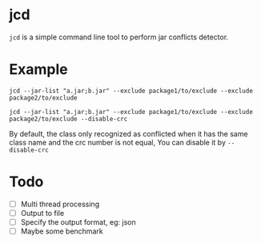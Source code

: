 # jcd
`jcd` is a simple command line tool to perform jar conflicts detector.

# Example

```shell
jcd --jar-list "a.jar;b.jar" --exclude package1/to/exclude --exclude package2/to/exclude 
```

```shell
jcd --jar-list "a.jar;b.jar" --exclude package1/to/exclude --exclude package2/to/exclude --disable-crc 
```

By default, the class only recognized as conflicted when it has the same class name and the crc number is not equal, 
You can disable it by `--disable-crc`

# Todo

- [ ] Multi thread processing
- [ ] Output to file
- [ ] Specify the output format, eg: json
- [ ] Maybe some benchmark
